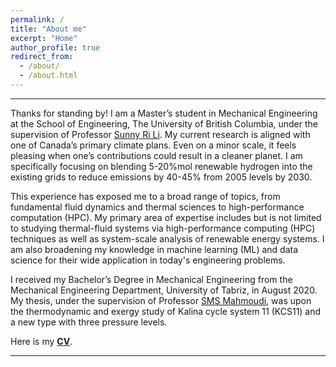```yaml
---
permalink: /
title: "About me"
excerpt: "Home"
author_profile: true
redirect_from: 
  - /about/
  - /about.html
---
```

---
Thanks for standing by! I am a Master’s student in Mechanical Engineering at the School of Engineering, The University of British Columbia, under the supervision of Professor <a href="https://engineering.ok.ubc.ca/about/contact/sunny-ri-li/" target="_blank">Sunny Ri Li</a>. My current research is aligned with one of Canada’s primary climate plans. Even on a minor scale, it feels pleasing when one’s contributions could result in a cleaner planet. I am specifically focusing on blending 5-20\%mol renewable hydrogen into the existing grids to reduce emissions by 40-45% from 2005 levels by 2030.

This experience has exposed me to a broad range of topics, from fundamental fluid dynamics and thermal sciences to high-performance computation (HPC). My primary area of expertise includes but is not limited to studying thermal-fluid systems via high-performance computing (HPC) techniques as well as system-scale analysis of renewable energy systems. I am also broadening my knowledge in machine learning (ML) and data science for their wide application in today's engineering problems.

I received my Bachelor’s Degree in Mechanical Engineering from the Mechanical Engineering Department, University of Tabriz, in August 2020. My thesis, under the supervision of Professor <a href="https://scholar.google.ca/citations?user=3fiuBk0AAAAJ&hl=en&oi=sra" target="_blank">SMS Mahmoudi</a>, was upon the thermodynamic and exergy study of Kalina cycle system 11 (KCS11) and a new type with three pressure levels.

Here is my <b><a href="https://drive.google.com/file/d/15KDkA2jfwnZ5U6zae2aigpx8WAEac0Fz/preview" target="_blank">CV</a></b>.

---
